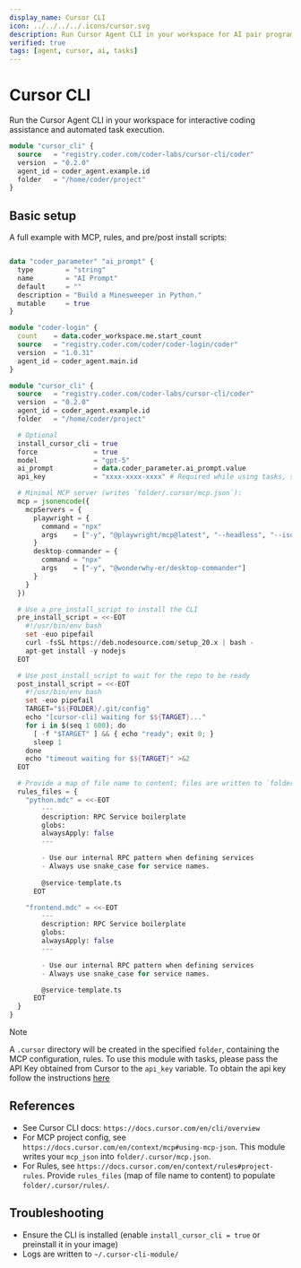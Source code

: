 ```yaml
---
display_name: Cursor CLI
icon: ../../../../.icons/cursor.svg
description: Run Cursor Agent CLI in your workspace for AI pair programming
verified: true
tags: [agent, cursor, ai, tasks]
---
```


# Cursor CLI

Run the Cursor Agent CLI in your workspace for interactive coding assistance and automated task execution.

```tf
module "cursor_cli" {
  source   = "registry.coder.com/coder-labs/cursor-cli/coder"
  version  = "0.2.0"
  agent_id = coder_agent.example.id
  folder   = "/home/coder/project"
}
```

## Basic setup

A full example with MCP, rules, and pre/post install scripts:

```tf

data "coder_parameter" "ai_prompt" {
  type        = "string"
  name        = "AI Prompt"
  default     = ""
  description = "Build a Minesweeper in Python."
  mutable     = true
}

module "coder-login" {
  count    = data.coder_workspace.me.start_count
  source   = "registry.coder.com/coder/coder-login/coder"
  version  = "1.0.31"
  agent_id = coder_agent.main.id
}

module "cursor_cli" {
  source   = "registry.coder.com/coder-labs/cursor-cli/coder"
  version  = "0.2.0"
  agent_id = coder_agent.example.id
  folder   = "/home/coder/project"

  # Optional
  install_cursor_cli = true
  force              = true
  model              = "gpt-5"
  ai_prompt          = data.coder_parameter.ai_prompt.value
  api_key            = "xxxx-xxxx-xxxx" # Required while using tasks, see note below

  # Minimal MCP server (writes `folder/.cursor/mcp.json`):
  mcp = jsonencode({
    mcpServers = {
      playwright = {
        command = "npx"
        args    = ["-y", "@playwright/mcp@latest", "--headless", "--isolated", "--no-sandbox"]
      }
      desktop-commander = {
        command = "npx"
        args    = ["-y", "@wonderwhy-er/desktop-commander"]
      }
    }
  })

  # Use a pre_install_script to install the CLI
  pre_install_script = <<-EOT
    #!/usr/bin/env bash
    set -euo pipefail
    curl -fsSL https://deb.nodesource.com/setup_20.x | bash -
    apt-get install -y nodejs
  EOT

  # Use post_install_script to wait for the repo to be ready
  post_install_script = <<-EOT
    #!/usr/bin/env bash
    set -euo pipefail
    TARGET="$${FOLDER}/.git/config"
    echo "[cursor-cli] waiting for $${TARGET}..."
    for i in $(seq 1 600); do
      [ -f "$TARGET" ] && { echo "ready"; exit 0; }
      sleep 1
    done
    echo "timeout waiting for $${TARGET}" >&2
  EOT

  # Provide a map of file name to content; files are written to `folder/.cursor/rules/<name>`.
  rules_files = {
    "python.mdc" = <<-EOT
        ---
        description: RPC Service boilerplate
        globs:
        alwaysApply: false
        ---

        - Use our internal RPC pattern when defining services
        - Always use snake_case for service names.
        
        @service-template.ts
      EOT

    "frontend.mdc" = <<-EOT
        ---
        description: RPC Service boilerplate
        globs:
        alwaysApply: false
        ---

        - Use our internal RPC pattern when defining services
        - Always use snake_case for service names.

        @service-template.ts
      EOT
  }
}
```

> [!NOTE]
> A `.cursor` directory will be created in the specified `folder`, containing the MCP configuration, rules.
> To use this module with tasks, please pass the API Key obtained from Cursor to the `api_key` variable. To obtain the api key follow the instructions [here](https://docs.cursor.com/en/cli/reference/authentication#step-1%3A-generate-an-api-key)

## References

- See Cursor CLI docs: `https://docs.cursor.com/en/cli/overview`
- For MCP project config, see `https://docs.cursor.com/en/context/mcp#using-mcp-json`. This module writes your `mcp_json` into `folder/.cursor/mcp.json`.
- For Rules, see `https://docs.cursor.com/en/context/rules#project-rules`. Provide `rules_files` (map of file name to content) to populate `folder/.cursor/rules/`.

## Troubleshooting

- Ensure the CLI is installed (enable `install_cursor_cli = true` or preinstall it in your image)
- Logs are written to `~/.cursor-cli-module/`
